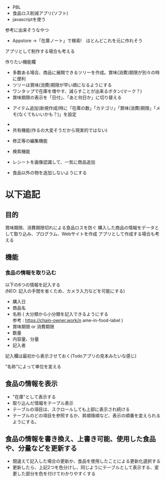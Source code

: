 - PBL
- 食品ロス削減アプリ(ソフト)
- javascriptを使う

参考に出来そうなやつ
- Appstore →「在庫ノート」で検索!　ほとんどこれを元に作れそう

アプリとして制作する場合も考える

作りたい機能欄
<!-- - 商品名と賞味(消費)期限の表示、ついでに在庫 -->
- 多数ある場合、商品に展開できるツリーを作成。賞味(消費)期限が別々の時に便利
- ツリーは賞味(消費)期限が早い順になるようにする
- ワンタップで在庫を増やす、減らすことが出来るボタン(マーク？)
- 賞味期限の表示を「日付」、「あと何日か」に切り替える
<!-- - アイテム追加ボタン -->
- アイテム追加(新規作成)時に「在庫の数」「カテゴリ」「賞味(消費)期限」「メモ(なくてもいいかも？)」を設定
<!-- - カテゴリ機能 -->
<!-- - カテゴリごとに分けれる。「冷凍室」や「冷蔵室」、「常温保存」のように分けたりする。 -->
- 
- 共有機能(作るの大変そうだから現実的ではない)
<!-- - 削除機能(必須) -->
- 修正等の編集機能
- 検索機能

- レシートを画像認識して、一気に商品追加
- 食品以外の物を追加しないようにする



# __以下追記__ 
## 目的

賞味期限、消費期限切れによる食品ロスを防ぐ
購入した商品の情報をデータとして取り込み、プログラム、Webサイトを作成
アプリとして作成する場合も考える

## 機能
### 食品の情報を取り込む
以下の6つの情報を記入する  
(NEO: 記入の手間を省くため、カメラ入力などを可能にする)

- 購入日
- 商品名
- 名称  ( 大分類から小分類を記入できるようにする  
参考 : https://chain-owner.work/n
ame-in-food-label )  
- 賞味期限 or 消費期限
- 数量
- 内容量、分量
- 記入者


記入欄は最初から表示させておく(Todoアプリの見本みたいな感じ)



"名称"によって単位を変える

## 食品の情報を表示
- "在庫"として表示する
- 取り込んだ情報をテーブル表示
- テーブルの項目は、スクロールしても上部に表示され続ける
- テーブルのどの項目を参照するか、昇順降順など、表示の順番を変えられるようにする。


## 食品の情報を書き換え、上書き可能、使用した食品や、分量などを更新する
- 間違えて記入した場合の更新か、食品を使用したことによる更新化選択する
- 更新したら、上記2つを色分けし、同じようにテーブルとして表示する、変更した部分を色を付けてわかりやすくする